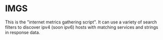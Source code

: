 # IMGS
This is the "internet metrics gathering script". It can use a variety of search filters to discover ipv4 (soon ipv6) hosts with matching services and strings in response data.
